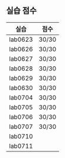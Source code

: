 ## 실습 점수

|실습|점수|
|---|---|
|lab0623|30/30|
|lab0626|30/30|
|lab0627|30/30|
|lab0628|30/30|
|lab0629|30/30|
|lab0630|30/30|
|lab0704|30/30|
|lab0705|30/30|
|lab0706|30/30|
|lab0707|30/30|
|lab0710||
|lab0711||
